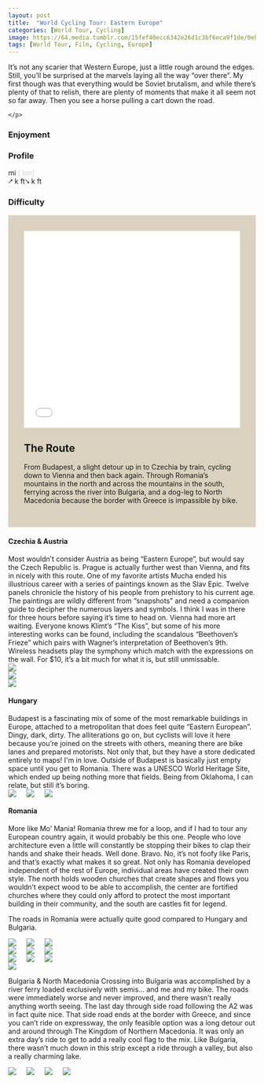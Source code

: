 ```yaml
---
layout: post
title:  "World Cycling Tour: Eastern Europe"
categories: [World Tour, Cycling]
image: https://64.media.tumblr.com/15fef40ecc6342e26d1c3bf6eca9f1de/0eb979a7f420c5e0-54/s540x810/c82bf07de4ad8761df94dfbf3f804090a6b0a4b4.jpg
tags: [World Tour, Film, Cycling, Europe]
---
```


<article class="article-post"> 
			 
<script src="assets/js/popper.min.js"></script>
  <script src="bootstrap/js/bootstrap.min.js"></script>
  
 
 <!--Top Cards --> 
<section class="pt-4 pb-4" style="justify-content: center;">
    <p>
It’s not any scarier that Western Europe, just a little rough around the edges. Still, you’ll be surprised at the marvels laying all the way “over there”. My first though was that everything would be Soviet brutalism, and while there’s plenty of that to relish, there are plenty of moments that make it all seem not so far away. Then you see a horse pulling a cart down the road.

    </p>
   
<!--Info Cards--> 
<div class="flex-wrap-reverse justify-content-center m-5 row"> 
  <div class="col-lg-6 pb-3 pt-3">
    <h3>Enjoyment</h3> 
    <span class="dot"></span>
    <span class="dot"></span>
    <span class="not-dot"></span>
    <span class="not-dot"></span>
  </div>

  <div class="mr-4 ml-4" class="col-lg-6 pb-3 pt-3">
    <h3>Profile</h3> 
    <span> mi </span><span style="color:lightgray">( km)</span><br>
    <span>⭧ k ft⭨ k ft</span> 
  </div>
  

  <div class="col-lg-6 pb-3 pt-3"> 
    <h3>Difficulty</h3>
    <span class="box"></span>
    <span class="half-box"></span>
    <span class="not-box"></span>
    <span class="not-box"></span>
  </div>
</div>
<!--Info Cards--> 


<!--Top Cards-->
<!--Route -->
<section style="margin-right: auto;margin-left: auto;">
    <div class="row mt-5" style="background-color: #dad2be;padding: 2rem"> 
        <div class="row gap-y">
            <div class="col-lg-6 mb-4" style="padding-bottom: 0;"> 
                <iframe width="100%" height="400px" frameborder="0" allowfullscreen allow="geolocation" src="//umap.openstreetmap.fr/en/map/my-first-amazing-world-explorer_269968?scaleControl=false&miniMap=false&scrollWheelZoom=true&zoomControl=null&editMode=disabled&moreControl=false&searchControl=false&tilelayersControl=false&embedControl=false&datalayersControl=false&onLoadPanel=none&captionBar=false&captionMenus=false&datalayers=667a8f22-be72-45cc-8dcc-d5bfdc19df56&fullscreenControl=true&locateControl=false&measureControl=false&editinosmControl=false&starControl=false&captionControl=false#5/45.506/20.171"></iframe>
            </div>

<div class="col-lg-6 mb-4"><h2 class="mb-3 text-center">The Route</h2>
                <p class="pl-lg-4">
From Budapest, a slight detour up in to Czechia by train, cycling down to Vienna and then back again. Through Romania’s mountains in the north and across the mountains in the south, ferrying across the river into Bulgaria, and a dog-leg to North Macedonia because the border with Greece is impassible by bike.
                </p> 
            </div>
        </div>
    </div>
</section>   

<!--Route -->  
<!-- Planning -->


<section class="mt-5 mb-3">
<h1>Czechia & Austria</h1>
Most wouldn’t consider Austria as being “Eastern Europe”, but would say the Czech Republic is. Prague is actually further west than Vienna, and fits in nicely with this route. One of my favorite artists Mucha ended his illustrious career with a series of paintings known as the Slav Epic. Twelve panels chronicle the history of his people from prehistory to his current age. The paintings are wildly different from “snapshots” and need a companion guide to decipher the numerous layers and symbols. I think I was in there for three hours before saying it’s time to head on. Vienna had more art waiting. Everyone knows Klimt’s “The Kiss”, but some of his more interesting works can be found, including the scandalous “Beethoven’s Frieze” which pairs with Wagner’s interpretation of Beethoven’s 9th. Wireless headsets play the symphony which match with the expressions on the wall. For $10, it’s a bit much for what it is, but still unmissable.

<section class="p-1 jumbotron">  
  <div class="flex-wrap justify-content-center row">
  <div class="img1 p-2 col-sm"><a href="https://64.media.tumblr.com/b09a4da3f31158412f573f73ecaf1e90/0eb979a7f420c5e0-35/s2048x3072/9e344f230aff947160dba295923e045df9098ea1.jpg"><img class="glightbox m-0" src="https://64.media.tumblr.com/b09a4da3f31158412f573f73ecaf1e90/0eb979a7f420c5e0-35/s2048x3072/9e344f230aff947160dba295923e045df9098ea1.jpg" /></a>

  </div>
  
  <div class="img2 p-2 col-sm"><a href="https://64.media.tumblr.com/f93003916849541a1ff7ce91aeb53d3a/0eb979a7f420c5e0-43/s2048x3072/69b9e3b755f43d930dccf6f1d91892dff8a32c41.jpg"><img class="glightbox m-0" src="https://64.media.tumblr.com/f93003916849541a1ff7ce91aeb53d3a/0eb979a7f420c5e0-43/s2048x3072/69b9e3b755f43d930dccf6f1d91892dff8a32c41.jpg" /></a>

  </div>
  
  <div class="img3 p-2 col-sm"><a href="https://64.media.tumblr.com/f95a1cae3fec4d1537e7683981870279/0eb979a7f420c5e0-ee/s2048x3072/ff6c7b199b1d48a76a01a9d73b14eb8776766507.jpg"><img class="glightbox m-0" src="https://64.media.tumblr.com/f95a1cae3fec4d1537e7683981870279/0eb979a7f420c5e0-ee/s2048x3072/ff6c7b199b1d48a76a01a9d73b14eb8776766507.jpg" /></a>

   </div>
  </div>

</section>

<h1>Hungary</h1>
Budapest is a fascinating mix of some of the most remarkable buildings in Europe, attached to a metropolitan that does feel quite “Eastern European”. Dingy, dark, dirty. The alliterations go on, but cyclists will love it here because you’re joined on the streets with others, meaning there are bike lanes and prepared motorists. Not only that, but they have a store dedicated entirely to maps! I'm in love. Outside of Budapest is basically just empty space until you get to Romania. There was a UNESCO World Heritage Site, which ended up being nothing more that fields. Being from Oklahoma, I can relate, but still it’s boring.
<br>

<section class="p-1 jumbotron">  
  <div class="columns">
  <div class="img1"><a href="https://64.media.tumblr.com/8b5015da970e39094a23119b1cef2e4a/0eb979a7f420c5e0-0e/s2048x3072/1622e6e0da0877ba2957049d8991faab40300969.jpg"><img class="glightbox" src="https://64.media.tumblr.com/8b5015da970e39094a23119b1cef2e4a/0eb979a7f420c5e0-0e/s2048x3072/1622e6e0da0877ba2957049d8991faab40300969.jpg" /></a>

  </div>
  
  <div class="img2"><a href="https://64.media.tumblr.com/4422ad3a6ce6f5c5b9e591b51f999a34/0eb979a7f420c5e0-e8/s2048x3072/f4739b8d9a699d7ac1eadd9ed01c87b6212d56d6.jpg"><img class="glightbox" src="https://64.media.tumblr.com/4422ad3a6ce6f5c5b9e591b51f999a34/0eb979a7f420c5e0-e8/s2048x3072/f4739b8d9a699d7ac1eadd9ed01c87b6212d56d6.jpg" /></a>

  </div>
  
  <div class="img3"><a href="https://64.media.tumblr.com/28ce404bc7c0d2d64f6f9faa2c9bc318/0eb979a7f420c5e0-28/s2048x3072/b1ffdf72f6154ce50e1c4b70bfe2295e2dcf47c1.jpg"><img class="glightbox" src="https://64.media.tumblr.com/28ce404bc7c0d2d64f6f9faa2c9bc318/0eb979a7f420c5e0-28/s2048x3072/b1ffdf72f6154ce50e1c4b70bfe2295e2dcf47c1.jpg" /></a>

   </div>
  </div>
  </section>

<h1>Romania</h1>
More like Mo’ Mania! Romania threw me for a loop, and if I had to tour any European country again, it would probably be this one. People who love architecture even a little will constantly be stopping their bikes to clap their hands and shake their heads. Well done. Bravo. No, it’s not foofy like Paris, and that’s exactly what makes it so great. Not only has Romania developed independent of the rest of Europe, individual areas have created their own style. The north holds wooden churches that create shapes and flows you wouldn’t expect wood to be able to accomplish, the center are fortified churches where they could only afford to protect the most important building in their community, and the south are castles fit for legend.

The roads in Romania were actually quite good compared to Hungary and Bulgaria.
<br>

<section class="p-1 jumbotron">  
  <div class="columns">
  <div class="img1"><a href="https://64.media.tumblr.com/5984dfe328ba16840373fa0a4bbf46b3/0eb979a7f420c5e0-29/s2048x3072/09e1fb6bfd2d2fd6a6ca8ce9422c222f705a2f1b.jpg"><img class="glightbox" src="https://64.media.tumblr.com/5984dfe328ba16840373fa0a4bbf46b3/0eb979a7f420c5e0-29/s2048x3072/09e1fb6bfd2d2fd6a6ca8ce9422c222f705a2f1b.jpg" /></a>

  </div>
  
  <div class="img2"><a href="https://64.media.tumblr.com/b3ceb2748dd9072f1597fbb17c384bbf/0eb979a7f420c5e0-1c/s2048x3072/4e95a584e3aa69938136a2baca119ed89fdf61c5.jpg"><img class="glightbox" src="https://64.media.tumblr.com/b3ceb2748dd9072f1597fbb17c384bbf/0eb979a7f420c5e0-1c/s2048x3072/4e95a584e3aa69938136a2baca119ed89fdf61c5.jpg" /></a>

  </div>
  
  <div class="img3"><a href="https://64.media.tumblr.com/15fef40ecc6342e26d1c3bf6eca9f1de/0eb979a7f420c5e0-54/s2048x3072/eae4178e4bf619174dc26aa3d41310ca318fc9b0.jpg"><img class="glightbox" src="https://64.media.tumblr.com/15fef40ecc6342e26d1c3bf6eca9f1de/0eb979a7f420c5e0-54/s2048x3072/eae4178e4bf619174dc26aa3d41310ca318fc9b0.jpg" /></a>

  </div>
   </div>

  <div class="columns">
  <div class="img1"><a href="https://64.media.tumblr.com/1db917567aff0f25f004719882d1133a/0eb979a7f420c5e0-69/s2048x3072/cd43c8e5d23a6c2884ade96ea45fa43efa869c6b.jpg"><img class="glightbox" src="https://64.media.tumblr.com/1db917567aff0f25f004719882d1133a/0eb979a7f420c5e0-69/s2048x3072/cd43c8e5d23a6c2884ade96ea45fa43efa869c6b.jpg" /></a>
  </div>
  <div class="img2"><a href="https://64.media.tumblr.com/990e7da4dc6d4b5cc108d729983b78d1/0eb979a7f420c5e0-7e/s2048x3072/36b3bc909b65b2ec1c603c62c51047aabe302e51.jpg"><img class="glightbox" src="https://64.media.tumblr.com/990e7da4dc6d4b5cc108d729983b78d1/0eb979a7f420c5e0-7e/s2048x3072/36b3bc909b65b2ec1c603c62c51047aabe302e51.jpg" /></a>
  </div>
 <div class="img3"><a href="https://64.media.tumblr.com/fd4b638334fd8912889b8c401add15f5/0eb979a7f420c5e0-69/s2048x3072/d163cc5bb9de1cda2148a805ef0d605b67f89544.jpg"><img class="glightbox" src="https://64.media.tumblr.com/fd4b638334fd8912889b8c401add15f5/0eb979a7f420c5e0-69/s2048x3072/d163cc5bb9de1cda2148a805ef0d605b67f89544.jpg" /></a>
  </div>
   </div>

<div class="columns">
  <div class="img1"><a href="https://64.media.tumblr.com/9c1b1b75f906dab9c66584ea95f0cb98/0eb979a7f420c5e0-80/s2048x3072/9ccf7e34086d2db194786e44460f833ab59ea607.jpg"><img class="glightbox" src="https://64.media.tumblr.com/9c1b1b75f906dab9c66584ea95f0cb98/0eb979a7f420c5e0-80/s2048x3072/9ccf7e34086d2db194786e44460f833ab59ea607.jpg" /></a>
  </div>
  <div class="img2"><a href="https://64.media.tumblr.com/b924da9e54bc3cab2dda290930d1f39a/0eb979a7f420c5e0-01/s2048x3072/20393e47f56a70c4f96a2f50c2c81d02c0f17776.jpg"><img class="glightbox" src="https://64.media.tumblr.com/b924da9e54bc3cab2dda290930d1f39a/0eb979a7f420c5e0-01/s2048x3072/20393e47f56a70c4f96a2f50c2c81d02c0f17776.jpg" /></a>
  </div>
  <div class="img3"><a href="https://64.media.tumblr.com/a4344c2b7b2f03cd95861658facc349f/0eb979a7f420c5e0-4b/s2048x3072/234213cbfa774e5b3f347b4dd8754e9f29db1c5c.jpg"><img class="glightbox" src="https://64.media.tumblr.com/a4344c2b7b2f03cd95861658facc349f/0eb979a7f420c5e0-4b/s2048x3072/234213cbfa774e5b3f347b4dd8754e9f29db1c5c.jpg" /></a>
  </div>
  </div>
  <div>
 <a href="https://64.media.tumblr.com/2e8b90983326ba4f7db28d0a73d07c6a/0eb979a7f420c5e0-03/s2048x3072/47a9b2290796789fc79bc098125a8a686df770ab.jpg"><img class="glightbox" src="https://64.media.tumblr.com/2e8b90983326ba4f7db28d0a73d07c6a/0eb979a7f420c5e0-03/s2048x3072/47a9b2290796789fc79bc098125a8a686df770ab.jpg"></a>
 </div>
  </section>

Bulgaria & North Macedonia
Crossing into Bulgaria was accomplished by a river ferry loaded exclusively with semis… and me and my bike. The roads were immediately worse and never improved, and there wasn’t really anything worth seeing. The last day through side road following the A2 was in fact quite nice. That side road ends at the border with Greece, and since you can’t ride on expressway, the only feasible option was a long detour out and around through The Kingdom of Northern Macedonia. It was only an extra day’s ride to get to add a really cool flag to the mix. Like Bulgaria, there wasn’t much down in this strip except a ride through a valley, but also a really charming lake.
<br>

<section class="p-1 jumbotron">  
<div class="columns">
  <div class="img1">
  <a href="https://64.media.tumblr.com/7c838699dfa1b6dd398b26c9f84837c6/ab4e002728f0a0bb-56/s2048x3072/f53c35c5dcdfcd1e9059594bd5590072196748dd.jpg"><img class="glightbox" src="https://64.media.tumblr.com/7c838699dfa1b6dd398b26c9f84837c6/ab4e002728f0a0bb-56/s2048x3072/f53c35c5dcdfcd1e9059594bd5590072196748dd.jpg" /></a>
</div>
<div class="img2">
  <a href="https://64.media.tumblr.com/019a65b502edf745ef6d179dd6cf48cf/ab4e002728f0a0bb-12/s2048x3072/bf218085b6eca6e56300e1370cfc201b3b0eec33.jpg"><img class="glightbox" src="https://64.media.tumblr.com/019a65b502edf745ef6d179dd6cf48cf/ab4e002728f0a0bb-12/s2048x3072/bf218085b6eca6e56300e1370cfc201b3b0eec33.jpg" /></a>
</div>
<div class="img3">
  <a href="https://64.media.tumblr.com/7fd80fb1e67e31b6625d62c1f786702d/ab4e002728f0a0bb-fb/s2048x3072/3a0e59fc2cc8e23b74b59050f8f6577532ed2852.jpg"><img class="glightbox" src="https://64.media.tumblr.com/7fd80fb1e67e31b6625d62c1f786702d/ab4e002728f0a0bb-fb/s2048x3072/3a0e59fc2cc8e23b74b59050f8f6577532ed2852.jpg" /></a>
</div>
  <a href="https://64.media.tumblr.com/5966c5fa1c3d8dab6501ff3283e53092/ab4e002728f0a0bb-ac/s2048x3072/c33544733a7fe30d42efc6b7f7acb549f34b53cf.jpg"><img class="glightbox" src="https://64.media.tumblr.com/5966c5fa1c3d8dab6501ff3283e53092/ab4e002728f0a0bb-ac/s2048x3072/c33544733a7fe30d42efc6b7f7acb549f34b53cf.jpg" /></a>
</div>
<!--
<div class="img2">
  <a href="https://64.media.tumblr.com/07e9160cf6339a82925f9f1005b9b573/ab4e002728f0a0bb-ac/s2048x3072/f1fd0ed2ccaf949ef87a72060e14b25989691fff.jpg"><img class="glightbox" src="https://64.media.tumblr.com/07e9160cf6339a82925f9f1005b9b573/ab4e002728f0a0bb-ac/s2048x3072/f1fd0ed2ccaf949ef87a72060e14b25989691fff.jpg" /></a>
</div>
<div class="img3">
  <a href="https://64.media.tumblr.com/ba20fee2fb3a72d6e5f044334e931092/ab4e002728f0a0bb-c1/s2048x3072/7983ffc0153603e85506c3d931288d24bba47de5.jpg"><img class="glightbox" src="https://64.media.tumblr.com/ba20fee2fb3a72d6e5f044334e931092/ab4e002728f0a0bb-c1/s2048x3072/7983ffc0153603e85506c3d931288d24bba47de5.jpg" /></a>
</div>
</div>
<div class="columns">
  <div class="img1">
  <a href="https://64.media.tumblr.com/39da8ef0a2176e9a70f8c98f0ed6d996/ab4e002728f0a0bb-dc/s2048x3072/de44c7585c55dbbe9e6fb22234f49c957ea880dd.jpg"><img class="glightbox" src="https://64.media.tumblr.com/39da8ef0a2176e9a70f8c98f0ed6d996/ab4e002728f0a0bb-dc/s2048x3072/de44c7585c55dbbe9e6fb22234f49c957ea880dd.jpg" /></a>
</div>
<div class="img2">
  <a href="https://64.media.tumblr.com/13e4f0d5bd602eea9fa345ebdb61df00/ab4e002728f0a0bb-6b/s2048x3072/08cc4f7b5d812e2f50424bd8290c8703fd8604e9.jpg"><img class="glightbox" src="https://64.media.tumblr.com/13e4f0d5bd602eea9fa345ebdb61df00/ab4e002728f0a0bb-6b/s2048x3072/08cc4f7b5d812e2f50424bd8290c8703fd8604e9.jpg" /></a>
</div>
<div class="img3">
  <a href="https://64.media.tumblr.com/c0e3b3a26e51604cf0ace8e19e5b4ecb/ab4e002728f0a0bb-d4/s2048x3072/183e9f7a0803c64b8a21dcaae3a28bce1d3e13f7.jpg"><img class="glightbox" src="https://64.media.tumblr.com/c0e3b3a26e51604cf0ace8e19e5b4ecb/ab4e002728f0a0bb-d4/s2048x3072/183e9f7a0803c64b8a21dcaae3a28bce1d3e13f7.jpg" /></a>
</div>
</div>
<div class="columns">
  <div class="img1">
  <a href="https://64.media.tumblr.com/ab6276e88c6b46a16486e21c0d265268/ab4e002728f0a0bb-7e/s2048x3072/0aedb689d14d85a22eb3f1fa87735bad09f4cee6.jpg"><img class="glightbox" src="https://64.media.tumblr.com/ab6276e88c6b46a16486e21c0d265268/ab4e002728f0a0bb-7e/s2048x3072/0aedb689d14d85a22eb3f1fa87735bad09f4cee6.jpg" /></a>
</div>
<div class="img2">
  <a href="https://64.media.tumblr.com/a6f646d99584d1dfccd69654438bf8ad/ab4e002728f0a0bb-a9/s2048x3072/390ccd0c663c7ecf97a12750e19d6ad2f9bbf809.jpg"><img class="glightbox" src="https://64.media.tumblr.com/a6f646d99584d1dfccd69654438bf8ad/ab4e002728f0a0bb-a9/s2048x3072/390ccd0c663c7ecf97a12750e19d6ad2f9bbf809.jpg" /></a>
</div>
<div class="img3">
  <a href="https://64.media.tumblr.com/a039b742bf07dc298ee226a0b367ffef/ab4e002728f0a0bb-2c/s2048x3072/2b872cee7cbe349e1d4c704b3ecb1ec572d9006f.jpg"><img class="glightbox" src="https://64.media.tumblr.com/a039b742bf07dc298ee226a0b367ffef/ab4e002728f0a0bb-2c/s2048x3072/2b872cee7cbe349e1d4c704b3ecb1ec572d9006f.jpg" /></a>
</div>
</div>
<div class="columns">
  <div class="img1">
  <a href="https://64.media.tumblr.com/fdbcf111be94ff121bf2b10fb6a8381d/ab4e002728f0a0bb-3e/s2048x3072/038110e9663d51b8380fa6b1b1567a3f99faef30.jpg"><img class="glightbox" src="https://64.media.tumblr.com/fdbcf111be94ff121bf2b10fb6a8381d/ab4e002728f0a0bb-3e/s2048x3072/038110e9663d51b8380fa6b1b1567a3f99faef30.jpg" /></a>
</div>
<div class="img2">
  <a href="https://64.media.tumblr.com/3fb1ca422a513a3623d9748019ab5526/ab4e002728f0a0bb-bd/s2048x3072/a03d28f9c2bac9f55deb6b1235428275120c870c.jpg"><img class="glightbox" src="https://64.media.tumblr.com/3fb1ca422a513a3623d9748019ab5526/ab4e002728f0a0bb-bd/s2048x3072/a03d28f9c2bac9f55deb6b1235428275120c870c.jpg" /></a>
</div>
<div class="img3">
  <a href="https://64.media.tumblr.com/413776eacf02c9a1bc5d366b86fabe27/ab4e002728f0a0bb-35/s2048x3072/499615e202de074d94978439af4e9cb74e1a87ff.jpg"><img class="glightbox" src="https://64.media.tumblr.com/413776eacf02c9a1bc5d366b86fabe27/ab4e002728f0a0bb-35/s2048x3072/499615e202de074d94978439af4e9cb74e1a87ff.jpg" /></a>
</div>
</div>
-->

